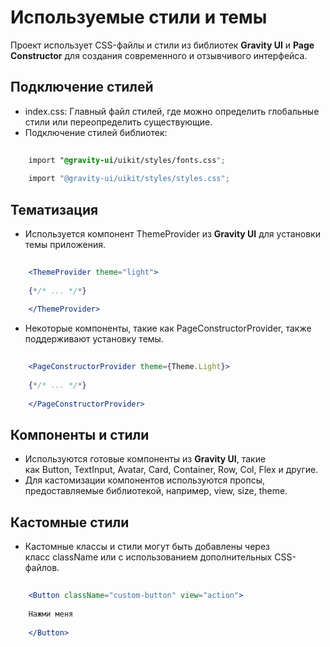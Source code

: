 # **Используемые стили и темы**

Проект использует CSS-файлы и стили из библиотек **Gravity UI** и **Page Constructor** для создания современного и отзывчивого интерфейса.

## **Подключение стилей**

- index.css: Главный файл стилей, где можно определить глобальные стили или переопределить существующие.
- Подключение стилей библиотек:

```css
    
    import "@gravity-ui/uikit/styles/fonts.css";
    
    import "@gravity-ui/uikit/styles/styles.css";

```
    

## **Тематизация**

- Используется компонент ThemeProvider из **Gravity UI** для установки темы приложения.

```jsx
    
    <ThemeProvider theme="light">
    
    {*/* ... */*}
    
    </ThemeProvider>

```
    
- Некоторые компоненты, такие как PageConstructorProvider, также поддерживают установку темы.

```jsx
    
    <PageConstructorProvider theme={Theme.Light}>
    
    {*/* ... */*}
    
    </PageConstructorProvider>

```
    

## **Компоненты и стили**

- Используются готовые компоненты из **Gravity UI**, такие как Button, TextInput, Avatar, Card, Container, Row, Col, Flex и другие.
- Для кастомизации компонентов используются пропсы, предоставляемые библиотекой, например, view, size, theme.

## **Кастомные стили**

- Кастомные классы и стили могут быть добавлены через класс className или с использованием дополнительных CSS-файлов.

```jsx
    
    <Button className="custom-button" view="action">
    
    Нажми меня
    
    </Button>

```
